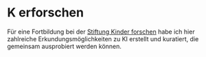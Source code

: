 # K erforschen

Für eine Fortbildung bei der [Stiftung Kinder forschen](https://www.stiftung-kinder-forschen.de/) habe ich hier zahlreiche Erkundungsmöglichkeiten zu KI erstellt und kuratiert, die gemeinsam ausprobiert werden können.
